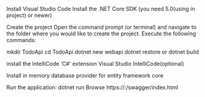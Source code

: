 Install Visual Studio Code
Install the .NET Core SDK (you need 5.0(using in project) or newer)

Create the project
Open the command prompt (or terminal) and navigate to the folder where you would like to create the project. Execute the following commands:

mkdir TodoApi
cd TodoApi
dotnet new webapi
dotnet restore or dotnet build

install the IntelliCode
‘C#’ extension
Visual Studio IntelliCode(optional)

Install in memory database provider for entity framework core

Run the application:
dotnet run
Browse https://<localhost>:<port>/swagger/index.html
